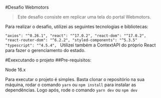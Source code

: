 #Desafio Webmotors

>Este desafio consiste em replicar uma tela do portal Webmotors.

Para realizar o desafio, utilizei as seguintes tecnologias e bibliotecas:

`"axios": "^0.26.1",
"react": "^17.0.2",
"react-dom": "^17.0.2",
"react-router-dom": "^6.2.2",
"styled-components": "^5.3.5"
"typescript": "^4.5.4",
`
Utilizei também a ContextAPI do próprio React para fazer o gerenciamento do estado.

#Exexcutando o projeto
##Pre-requisitos:

Node 16.x


Para executar o projeto é simples. Basta clonar o repositório na sua máquina, rodar o comando `yarn` ou `npm install` para instalar as dependências.
Logo após, rode o comando `yarn dev` ou `npm dev`